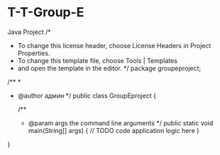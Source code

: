 # T-T-Group-E
Java Project 
/*
 * To change this license header, choose License Headers in Project Properties.
 * To change this template file, choose Tools | Templates
 * and open the template in the editor.
 */
package groupeproject;

/**
 *
 * @author админ
 */
public class GroupEproject {

    /**
     * @param args the command line arguments
     */
    public static void main(String[] args) {
        // TODO code application logic here
    }
    
}
